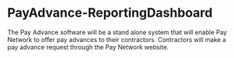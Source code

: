 # PayAdvance-ReportingDashboard


<!-- PayAdvanceDev - -->

The Pay Advance software will be a stand alone system that will enable Pay Network to offer pay advances to their contractors. Contractors will make a pay advance request through the Pay Network website. 




